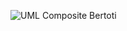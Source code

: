 ![UML Composite Bertoti](https://github.com/pedro11pucci/Bertoti/assets/56747051/0253fa84-0f78-4448-9d11-ae2e8098314d)
